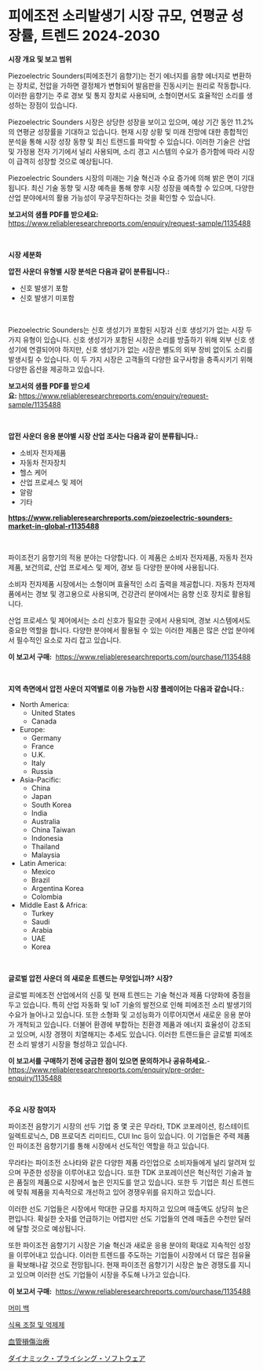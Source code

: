 <p><h1>피에조전 소리발생기 시장 규모, 연평균 성장률, 트렌드 2024-2030</h1></p><p><strong>시장 개요 및 보고 범위</strong></p>
<p><p>Piezoelectric Sounders(피에조전기 음향기)는 전기 에너지를 음향 에너지로 변환하는 장치로, 전압을 가하면 결정체가 변형되어 발음판을 진동시키는 원리로 작동합니다. 이러한 음향기는 주로 경보 및 통지 장치로 사용되며, 소형이면서도 효율적인 소리를 생성하는 장점이 있습니다.</p><p>Piezoelectric Sounders 시장은 상당한 성장을 보이고 있으며, 예상 기간 동안 11.2%의 연평균 성장률을 기대하고 있습니다. 현재 시장 상황 및 미래 전망에 대한 종합적인 분석을 통해 시장 성장 동향 및 최신 트렌드를 파악할 수 있습니다. 이러한 기술은 산업 및 가정용 전자 기기에서 널리 사용되며, 소리 경고 시스템의 수요가 증가함에 따라 시장이 급격히 성장할 것으로 예상됩니다.</p><p>Piezoelectric Sounders 시장의 미래는 기술 혁신과 수요 증가에 의해 밝은 면이 기대됩니다. 최신 기술 동향 및 시장 예측을 통해 향후 시장 성장을 예측할 수 있으며, 다양한 산업 분야에서의 활용 가능성이 무궁무진하다는 것을 확인할 수 있습니다.</p></p>
<p><strong>보고서의 샘플 PDF를 받으세요:</strong> <a href="https://www.reliableresearchreports.com/enquiry/request-sample/1135488">https://www.reliableresearchreports.com/enquiry/request-sample/1135488</a></p>
<p>&nbsp;</p>
<p><strong>시장 세분화</strong></p>
<p><strong>압전 사운더 유형별 시장 분석은 다음과 같이 분류됩니다.:</strong></p>
<p><ul><li>신호 발생기 포함</li><li>신호 발생기 미포함</li></ul></p>
<p>&nbsp;</p>
<p><p>Piezoelectric Sounders는 신호 생성기가 포함된 시장과 신호 생성기가 없는 시장 두 가지 유형이 있습니다. 신호 생성기가 포함된 시장은 소리를 방출하기 위해 외부 신호 생성기에 연결되어야 하지만, 신호 생성기가 없는 시장은 별도의 외부 장비 없이도 소리를 발생시킬 수 있습니다. 이 두 가지 시장은 고객들의 다양한 요구사항을 충족시키기 위해 다양한 옵션을 제공하고 있습니다.</p></p>
<p><strong>보고서의 샘플 PDF를 받으세요:</strong>&nbsp;<a href="https://www.reliableresearchreports.com/enquiry/request-sample/1135488">https://www.reliableresearchreports.com/enquiry/request-sample/1135488</a></p>
<p>&nbsp;</p>
<p><strong> 압전 사운더 응용 분야별 시장 산업 조사는 다음과 같이 분류됩니다.:</strong></p>
<p><ul><li>소비자 전자제품</li><li>자동차 전자장치</li><li>헬스 케어</li><li>산업 프로세스 및 제어</li><li>알람</li><li>기타</li></ul></p>
<p><strong><a href="https://www.reliableresearchreports.com/piezoelectric-sounders-market-in-global-r1135488">https://www.reliableresearchreports.com/piezoelectric-sounders-market-in-global-r1135488</a></strong></p>
<p>&nbsp;</p>
<p><p>파이조전기 음향기의 적용 분야는 다양합니다. 이 제품은 소비자 전자제품, 자동차 전자제품, 보건의료, 산업 프로세스 및 제어, 경보 등 다양한 분야에 사용됩니다. </p><p>소비자 전자제품 시장에서는 소형이며 효율적인 소리 출력을 제공합니다. 자동차 전자제품에서는 경보 및 경고용으로 사용되며, 건강관리 분야에서는 음향 신호 장치로 활용됩니다. </p><p>산업 프로세스 및 제어에서는 소리 신호가 필요한 곳에서 사용되며, 경보 시스템에서도 중요한 역할을 합니다. 다양한 분야에서 활용될 수 있는 이러한 제품은 많은 산업 분야에서 필수적인 요소로 자리 잡고 있습니다.</p></p>
<p><strong>이 보고서 구매:</strong>&nbsp; <a href="https://www.reliableresearchreports.com/purchase/1135488">https://www.reliableresearchreports.com/purchase/1135488</a></p>
<p>&nbsp;</p>
<p><strong>지역 측면에서 압전 사운더 지역별로 이용 가능한 시장 플레이어는 다음과 같습니다.:</strong></p>
<p><ul>
    <li>
        North America:
        <ul>
            <li>United States</li>
            <li>Canada</li>
        </ul>
    </li>
    <li>
        Europe:
        <ul>
            <li>Germany</li>
            <li>France</li>
            <li>U.K.</li>
            <li>Italy</li>
            <li>Russia</li>
        </ul>
    </li>
    <li>
        Asia-Pacific:
        <ul>
            <li>China</li>
            <li>Japan</li>
            <li>South Korea</li>
            <li>India</li>
            <li>Australia</li>
            <li>China Taiwan</li>
            <li>Indonesia</li>
            <li>Thailand</li>
            <li>Malaysia</li>
        </ul>
    </li>
    <li>
        Latin America:
        <ul>
            <li>Mexico</li>
            <li>Brazil</li>
            <li>Argentina Korea</li>
            <li>Colombia</li>
        </ul>
    </li>
    <li>
        Middle East & Africa:
        <ul>
            <li>Turkey</li>
            <li>Saudi</li>
            <li>Arabia</li>
            <li>UAE</li>
            <li>Korea</li>
        </ul>
    </li>
    </ul></p>
<p>&nbsp;</p>
<p><strong>글로벌 압전 사운더 의 새로운 트렌드는 무엇입니까? 시장?</strong></p>
<p><p>글로벌 피에조전 산업에서의 신흥 및 현재 트렌드는 기술 혁신과 제품 다양화에 중점을 두고 있습니다. 특히 산업 자동화 및 IoT 기술의 발전으로 인해 피에조전 소리 발생기의 수요가 늘어나고 있습니다. 또한 소형화 및 고성능화가 이루어지면서 새로운 응용 분야가 개척되고 있습니다. 더불어 환경에 부합하는 친환경 제품과 에너지 효율성이 강조되고 있으며, 시장 경쟁이 치열해지는 추세도 있습니다. 이러한 트렌드들은 글로벌 피에조전 소리 발생기 시장을 형성하고 있습니다.</p></p>
<p><strong>이 보고서를 구매하기 전에 궁금한 점이 있으면 문의하거나 공유하세요.</strong>- <a href="https://www.reliableresearchreports.com/enquiry/pre-order-enquiry/1135488">https://www.reliableresearchreports.com/enquiry/pre-order-enquiry/1135488</a></p>
<p>&nbsp;</p>
<p><strong>주요 시장 참여자</strong></p>
<p><p>파이조전 음향기기 시장의 선두 기업 중 몇 곳은 무라타, TDK 코포레이션, 킹스테이트 일렉트로닉스, DB 프로덕츠 리미티드, CUI Inc 등이 있습니다. 이 기업들은 주력 제품인 파이조전 음향기기를 통해 시장에서 선도적인 역할을 하고 있습니다.</p><p>무라타는 파이조전 소나타와 같은 다양한 제품 라인업으로 소비자들에게 널리 알려져 있으며 꾸준한 성장을 이루어내고 있습니다. 또한 TDK 코포레이션은 혁신적인 기술과 높은 품질의 제품으로 시장에서 높은 인지도를 얻고 있습니다. 또한 두 기업은 최신 트렌드에 맞춰 제품을 지속적으로 개선하고 있어 경쟁우위를 유지하고 있습니다.</p><p>이러한 선도 기업들은 시장에서 막대한 규모를 차지하고 있으며 매출액도 상당히 높은 편입니다. 확실한 숫자를 언급하기는 어렵지만 선도 기업들의 연례 매출은 수천만 달러에 달할 것으로 예상됩니다.</p><p>또한 파이조전 음향기기 시장은 기술 혁신과 새로운 응용 분야의 확대로 지속적인 성장을 이루어내고 있습니다. 이러한 트렌드를 주도하는 기업들이 시장에서 더 많은 점유율을 확보해나갈 것으로 전망됩니다. 현재 파이조전 음향기기 시장은 높은 경쟁도를 지니고 있으며 이러한 선도 기업들이 시장을 주도해 나가고 있습니다.</p></p>
<p><strong>이 보고서 구매:</strong>&nbsp;&nbsp;<a href="https://www.reliableresearchreports.com/purchase/1135488">https://www.reliableresearchreports.com/purchase/1135488</a></p>
<p><p><a href="https://medium.com/@santiagoiza565682023/%EB%AF%B8%EB%9D%BC-%ED%95%98%EC%97%AC-%EB%B0%A9-%EC%9E%A5%EC%8B%9C%EC%9E%A5-%EB%B6%84%EC%84%9D-%EA%B8%80%EB%A1%9C%EB%B2%8C-%EC%82%B0%EC%97%85-%EC%A0%84%EB%A7%9D-%EB%B0%8F-%EC%98%88%EC%B8%A1-2024%EB%85%84%EB%B6%80%ED%84%B0-2031%EB%85%84-956405487069">머미 백</a></p><p><a href="https://medium.com/@sweetums856856/%EC%8B%9D%EC%9A%95-%ED%86%B5%EC%A0%9C-%EB%B0%8F-%EC%96%B5%EC%A0%9C%EC%A0%9C-%EC%8B%9C%EC%9E%A5-%EB%8F%99%ED%96%A5%EA%B3%BC-%EC%8B%9C%EC%9E%A5-%EB%B6%84%EC%84%9D%EC%9D%80-2024%EB%85%84%EB%B6%80%ED%84%B0-2031%EB%85%84%EA%B9%8C%EC%A7%80-%EC%98%88%EC%B8%A1%EB%90%A9%EB%8B%88%EB%8B%A4-2e1a06600c11">식욕 조절 및 억제제</a></p><p><a href="https://medium.com/@larrycruz525/%E8%A1%80%E7%AE%A1%E6%90%8D%E5%82%B7%E6%B2%BB%E7%99%82%E5%B8%82%E5%A0%B4%E3%81%AF-2031%E5%B9%B4%E3%81%BE%E3%81%A7%E3%81%AE%E5%B8%82%E5%A0%B4%E3%82%B7%E3%82%A7%E3%82%A2-%E3%82%B5%E3%82%A4%E3%82%BA-%E4%BA%88%E6%B8%AC%E3%82%92%E9%87%8D%E7%82%B9%E7%9A%84%E3%81%AB%E8%80%83%E6%85%AE%E3%81%97%E3%81%A6%E3%81%84%E3%81%BE%E3%81%99-522fe9a3b9ae">血管損傷治療</a></p><p><a href="https://medium.com/@boydsmitham37/%E5%8B%95%E7%9A%84%E4%BE%A1%E6%A0%BC%E8%A8%AD%E5%AE%9A%E3%82%BD%E3%83%95%E3%83%88%E3%82%A6%E3%82%A7%E3%82%A2%E5%B8%82%E5%A0%B4-%E7%AB%B6%E4%BA%89%E5%88%86%E6%9E%90-%E5%B8%82%E5%A0%B4%E5%8B%95%E5%90%91-2031%E5%B9%B4%E3%81%BE%E3%81%A7%E3%81%AE%E4%BA%88%E6%B8%AC-f5d6dbc8442e">ダイナミック・プライシング・ソフトウェア</a></p></p>